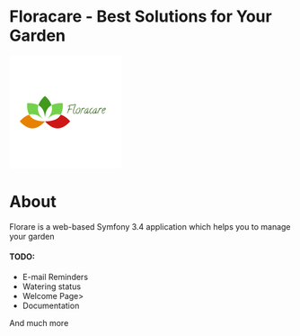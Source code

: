 Floracare - Best Solutions for Your Garden
=========

![alt text](https://raw.githubusercontent.com/pskowronek90/garden/bootstrap/web/css/images/logo.png)

About
=========

<p>Florare is a web-based Symfony 3.4 application which helps you to manage your garden</p>

<h4>TODO:</h4>
<ul>
<li>E-mail Reminders</li>
<li>Watering status</li>
<li>Welcome Page></li>
<li>Documentation</li>
</ul>
And much more







